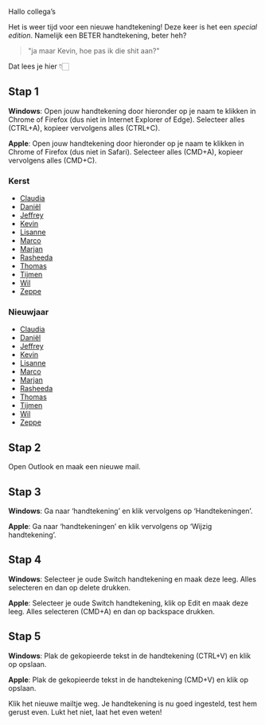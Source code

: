 Hallo collega’s
 
Het is weer tijd voor een nieuwe handtekening! Deze keer is het een *special edition*. Namelijk een BETER handtekening, beter heh?
 
> "ja maar Kevin, hoe pas ik die shit aan?"
 
Dat lees je hier 👇🏻

## Stap 1

**Windows**: Open jouw handtekening door hieronder op je naam te klikken in Chrome of Firefox (dus niet in Internet Explorer of Edge). Selecteer alles (CTRL+A), kopieer vervolgens alles (CTRL+C).

**Apple**: Open jouw handtekening door hieronder op je naam te klikken in Chrome of Firefox (dus niet in Safari). Selecteer alles (CMD+A), kopieer vervolgens alles (CMD+C).

### Kerst
- [Claudia](https://team-switch-reclamebureau.github.io/signatures/kerst/claudia.html)
- [Daniël](https://team-switch-reclamebureau.github.io/signatures/kerst/daniel.html)
- [Jeffrey](https://team-switch-reclamebureau.github.io/signatures/kerst/jeffrey.html)
- [Kevin](https://team-switch-reclamebureau.github.io/signatures/kerst/kevin.html)
- [Lisanne](https://team-switch-reclamebureau.github.io/signatures/kerst/lisanne.html)
- [Marco](https://team-switch-reclamebureau.github.io/signatures/kerst/marco.html)
- [Marjan](https://team-switch-reclamebureau.github.io/signatures/kerst/marjan.html)
- [Rasheeda](https://team-switch-reclamebureau.github.io/signatures/kerst/rasheeda.html)
- [Thomas](https://team-switch-reclamebureau.github.io/signatures/kerst/thomas.html)
- [Tijmen](https://team-switch-reclamebureau.github.io/signatures/kerst/tijmen.html)
- [Wil](https://team-switch-reclamebureau.github.io/signatures/kerst/wil.html)
- [Zeppe](https://team-switch-reclamebureau.github.io/signatures/kerst/zeppe.html)

### Nieuwjaar
- [Claudia](https://team-switch-reclamebureau.github.io/signatures/newyear/claudia.html)
- [Daniël](https://team-switch-reclamebureau.github.io/signatures/newyear/daniel.html)
- [Jeffrey](https://team-switch-reclamebureau.github.io/signatures/newyear/jeffrey.html)
- [Kevin](https://team-switch-reclamebureau.github.io/signatures/newyear/kevin.html)
- [Lisanne](https://team-switch-reclamebureau.github.io/signatures/newyear/lisanne.html)
- [Marco](https://team-switch-reclamebureau.github.io/signatures/newyear/marco.html)
- [Marjan](https://team-switch-reclamebureau.github.io/signatures/newyear/marjan.html)
- [Rasheeda](https://team-switch-reclamebureau.github.io/signatures/newyear/rasheeda.html)
- [Thomas](https://team-switch-reclamebureau.github.io/signatures/newyear/thomas.html)
- [Tijmen](https://team-switch-reclamebureau.github.io/signatures/newyear/tijmen.html)
- [Wil](https://team-switch-reclamebureau.github.io/signatures/newyear/wil.html)
- [Zeppe](https://team-switch-reclamebureau.github.io/signatures/newyear/zeppe.html)
 
## Stap 2

Open Outlook en maak een nieuwe mail.
 
## Stap 3

**Windows**: Ga naar ‘handtekening’ en klik vervolgens op ‘Handtekeningen’.

**Apple**: Ga naar ‘handtekeningen’ en klik vervolgens op ‘Wijzig handtekening’.
 
## Stap 4

**Windows**: Selecteer je oude Switch handtekening en maak deze leeg. Alles selecteren en dan op delete drukken.

**Apple**: Selecteer je oude Switch handtekening, klik op Edit en maak deze leeg. Alles selecteren (CMD+A) en dan op backspace drukken.
 
## Stap 5

**Windows**: Plak de gekopieerde tekst in de handtekening (CTRL+V) en klik op opslaan.

**Apple**: Plak de gekopieerde tekst in de handtekening (CMD+V) en klik op opslaan.

Klik het nieuwe mailtje weg. Je handtekening is nu goed ingesteld, test hem gerust even. Lukt het niet, laat het even weten!
